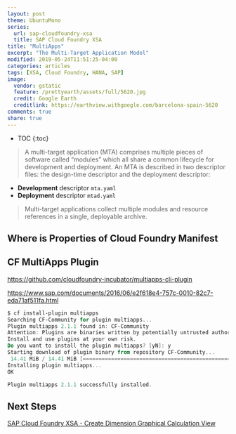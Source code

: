 ```yaml
---
layout: post
theme: UbuntuMono
series:
  url: sap-cloudfoundry-xsa
  title: SAP Cloud Foundry XSA
title: "MultiApps"
excerpt: "The Multi-Target Application Model"
modified: 2019-05-24T11:51:25-04:00
categories: articles
tags: [XSA, Cloud Foundry, HANA, SAP]
image:
  vendor: gstatic
  feature: /prettyearth/assets/full/5620.jpg
  credit: Google Earth
  creditlink: https://earthview.withgoogle.com/barcelona-spain-5620
comments: true
share: true
---
```


* TOC
{:toc}

> A multi-target application (MTA) comprises multiple pieces of software called “modules” which all share a common lifecycle for development and deployment. An MTA is described in two descriptor files: the design-time descriptor and the deployment descriptor:
>
* **Development** descriptor `mta.yaml`
* **Deployment** descriptor `mtad.yaml`
>
> Multi-target applications collect multiple modules and resource references in a single, deployable archive.

## Where is Properties of Cloud Foundry Manifest

## CF MultiApps Plugin

https://github.com/cloudfoundry-incubator/multiapps-cli-plugin

https://www.sap.com/documents/2016/06/e2f618e4-757c-0010-82c7-eda71af511fa.html

```powershell
$ cf install-plugin multiapps
Searching CF-Community for plugin multiapps...
Plugin multiapps 2.1.1 found in: CF-Community
Attention: Plugins are binaries written by potentially untrusted authors.
Install and use plugins at your own risk.
Do you want to install the plugin multiapps? [yN]: y
Starting download of plugin binary from repository CF-Community...
 14.41 MiB / 14.41 MiB [=======================================================================================================================================================================] 100.00% 6s
Installing plugin multiapps...
OK

Plugin multiapps 2.1.1 successfully installed.
```

## Next Steps

[SAP Cloud Foundry XSA - Create Dimension Graphical Calculation View](/articles/sap-cloydfoundry-xsa-dimension-calculation-view/)